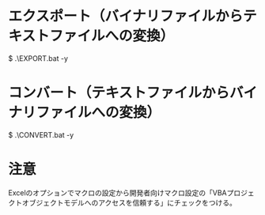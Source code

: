 # エクスポート（バイナリファイルからテキストファイルへの変換）
$ .\EXPORT.bat -y

# コンバート（テキストファイルからバイナリファイルへの変換）
$ .\CONVERT.bat -y

# 注意
Excelのオプションでマクロの設定から開発者向けマクロ設定の「VBAプロジェクトオブジェクトモデルへのアクセスを信頼する」にチェックをつける。